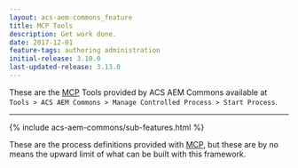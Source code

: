 ```yaml
---
layout: acs-aem-commons_feature
title: MCP Tools
description: Get work done.
date: 2017-12-01
feature-tags: authoring administration
initial-release: 3.10.0
last-updated-release: 3.13.0
---
```


These are the [MCP](/acs-aem-commons/features/mcp/index.html) Tools provided by ACS AEM Commons available at `Tools > ACS AEM Commons > Manage Controlled Process > Start Process`.

----

{% include acs-aem-commons/sub-features.html %}


These are the process definitions provided with [MCP](/acs-aem-commons/features/mcp/index.html), but these are by no means the upward limit of what can be built with this framework.
